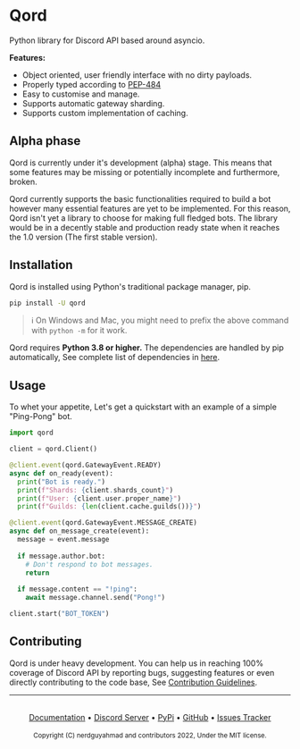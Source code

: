 # Qord
Python library for Discord API based around asyncio.

**Features:**

- Object oriented, user friendly interface with no dirty payloads.
- Properly typed according to [PEP-484](https://www.python.org/dev/peps/pep-0484/)
- Easy to customise and manage.
- Supports automatic gateway sharding.
- Supports custom implementation of caching. 

## Alpha phase
Qord is currently under it's development (alpha) stage. This means that some features may be missing or potentially incomplete and furthermore, broken.

Qord currently supports the basic functionalities required to build a bot however many essential features are yet to be implemented. For this reason, Qord isn't yet a library to choose for making full fledged bots. The library would be in a decently stable and production ready state when it reaches the 1.0 version (The first stable version).

## Installation
Qord is installed using Python's traditional package manager, pip.
```bash
pip install -U qord
```
> ℹ️ On Windows and Mac, you might need to prefix the above command with `python -m` for it work.

Qord requires **Python 3.8 or higher.** The dependencies are handled by pip automatically, See complete list of dependencies in [here](https://github.com/nerdguyahmad/qord/blob/main/requirements.txt).

## Usage
To whet your appetite, Let's get a quickstart with an example of a simple "Ping-Pong" bot.
```py
import qord

client = qord.Client()

@client.event(qord.GatewayEvent.READY)
async def on_ready(event):
  print("Bot is ready.")
  print(f"Shards: {client.shards_count}")
  print(f"User: {client.user.proper_name}")
  print(f"Guilds: {len(client.cache.guilds())}")

@client.event(qord.GatewayEvent.MESSAGE_CREATE)
async def on_message_create(event):
  message = event.message
	
  if message.author.bot:
    # Don't respond to bot messages.
    return
	
  if message.content == "!ping":
    await message.channel.send("Pong!")

client.start("BOT_TOKEN")
```

## Contributing
Qord is under heavy development. You can help us in reaching 100% coverage of Discord API by reporting bugs, suggesting features or even directly contributing to the code base, See [Contribution Guidelines](https://github.com/nerdguyahmad/qord/blob/main/CONTRIBUTING.MD).

----

<br>
<div align="center">
  <a href="https://qord.rtfd.io">Documentation</a> • <a href="https://discord.gg/nE9cGtzayA">Discord Server</a> • <a href="https://pypi.org/project/qord">PyPi</a> 
  • <a href="https://github.com/nerdguyahmad/qord">GitHub</a> • <a href="https://github.com/nerdguyahmad/qord/issues">Issues Tracker</a>
  <br><br>
  <sup>Copyright (C) nerdguyahmad and contributors 2022, Under the MIT license.</sup>
</p>
